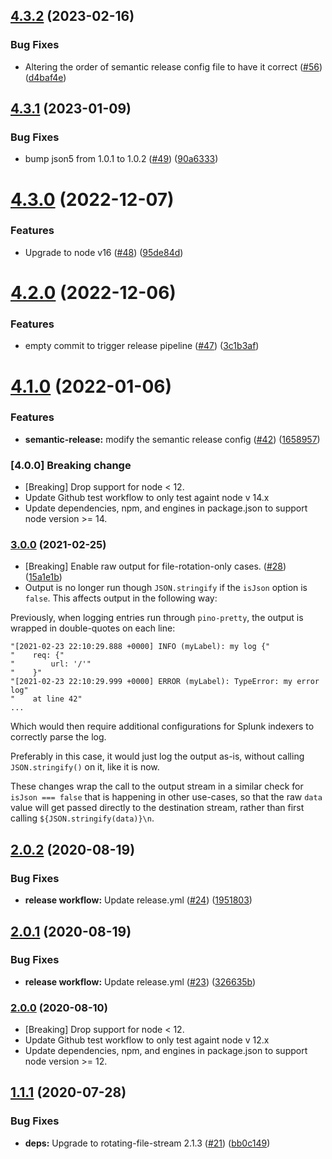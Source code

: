 ## [4.3.2](https://github.com/expediagroup/pino-rotating-file/compare/v4.3.1...v4.3.2) (2023-02-16)


### Bug Fixes

* Altering the order of semantic release config file to have it correct ([#56](https://github.com/expediagroup/pino-rotating-file/issues/56)) ([d4baf4e](https://github.com/expediagroup/pino-rotating-file/commit/d4baf4e628b4c9aaffeedb73abaeaf378526f2da))

## [4.3.1](https://github.com/expediagroup/pino-rotating-file/compare/v4.3.0...v4.3.1) (2023-01-09)


### Bug Fixes

* bump json5 from 1.0.1 to 1.0.2 ([#49](https://github.com/expediagroup/pino-rotating-file/issues/49)) ([90a6333](https://github.com/expediagroup/pino-rotating-file/commit/90a6333324185154bc10d569954f7988091584db))

# [4.3.0](https://github.com/expediagroup/pino-rotating-file/compare/v4.2.0...v4.3.0) (2022-12-07)


### Features

* Upgrade to node v16 ([#48](https://github.com/expediagroup/pino-rotating-file/issues/48)) ([95de84d](https://github.com/expediagroup/pino-rotating-file/commit/95de84d9c340d829f94ff8e6d9e1ebf1d115ac10))

# [4.2.0](https://github.com/expediagroup/pino-rotating-file/compare/v4.1.0...v4.2.0) (2022-12-06)


### Features

* empty commit to trigger release pipeline ([#47](https://github.com/expediagroup/pino-rotating-file/issues/47)) ([3c1b3af](https://github.com/expediagroup/pino-rotating-file/commit/3c1b3afee9d55dc8147713b11112bdef21d26e32))

# [4.1.0](https://github.com/expediagroup/pino-rotating-file/compare/v4.0.0...v4.1.0) (2022-01-06)

### Features

* **semantic-release:** modify the semantic release config ([#42](https://github.com/expediagroup/pino-rotating-file/issues/42)) ([1658957](https://github.com/expediagroup/pino-rotating-file/commit/1658957d21d4d03ac30c8ef996a9b930dfdcb3e0))

### [4.0.0] Breaking change

- [Breaking] Drop support for node < 12.
- Update Github test workflow to only test againt node v 14.x
- Update dependencies, npm, and engines in package.json to support node version >= 14.

### [3.0.0](https://github.com/expediagroup/pino-rotating-file/compare/v2.0.2...v3.0.0) (2021-02-25)

- [Breaking] Enable raw output for file-rotation-only cases. ([#28](https://github.com/ExpediaGroup/pino-rotating-file/pull/28)) ([15a1e1b](https://github.com/ExpediaGroup/pino-rotating-file/commit/2dbf9f0847d1a14de876dec2d64d4a7e115a1e1b))
- Output is no longer run though `JSON.stringify` if the `isJson` option is `false`. This affects output in the following way:

Previously, when logging entries run through `pino-pretty`, the output is wrapped in double-quotes on each line:
```
"[2021-02-23 22:10:29.888 +0000] INFO (myLabel): my log {"
"    req: {"
"        url: '/'"
"    }"
"[2021-02-23 22:10:29.999 +0000] ERROR (myLabel): TypeError: my error log"
"    at line 42"
...
```
Which would then require additional configurations for Splunk indexers to correctly parse the log.

Preferably in this case, it would just log the output as-is, without calling `JSON.stringify()` on it, like it is now.

These changes wrap the call to the output stream in a similar check for `isJson === false` that is happening in other use-cases, so that the raw `data` value will get passed directly to the destination stream, rather than first calling `${JSON.stringify(data)}\n`.

## [2.0.2](https://github.com/expediagroup/pino-rotating-file/compare/v2.0.1...v2.0.2) (2020-08-19)


### Bug Fixes

* **release workflow:** Update release.yml ([#24](https://github.com/expediagroup/pino-rotating-file/issues/24)) ([1951803](https://github.com/expediagroup/pino-rotating-file/commit/1951803758ec06624e7f1125230c7588c49e31e6))

## [2.0.1](https://github.com/expediagroup/pino-rotating-file/compare/v2.0.0...v2.0.1) (2020-08-19)


### Bug Fixes

* **release workflow:** Update release.yml ([#23](https://github.com/expediagroup/pino-rotating-file/issues/23)) ([326635b](https://github.com/expediagroup/pino-rotating-file/commit/326635b00615e2740563fc015949e9d604389dd4))

### [2.0.0](https://github.com/expediagroup/pino-rotating-file/compare/v1.1.1...v2.0.0) (2020-08-10)

- [Breaking] Drop support for node < 12.
- Update Github test workflow to only test againt node v 12.x
- Update dependencies, npm, and engines in package.json to support node version >= 12.

## [1.1.1](https://github.com/expediagroup/pino-rotating-file/compare/v1.1.0...v1.1.1) (2020-07-28)

### Bug Fixes

* **deps:** Upgrade to rotating-file-stream 2.1.3 ([#21](https://github.com/expediagroup/pino-rotating-file/issues/21)) ([bb0c149](https://github.com/expediagroup/pino-rotating-file/commit/bb0c1492e79812d5003f69aa01e963288ff49e23))

